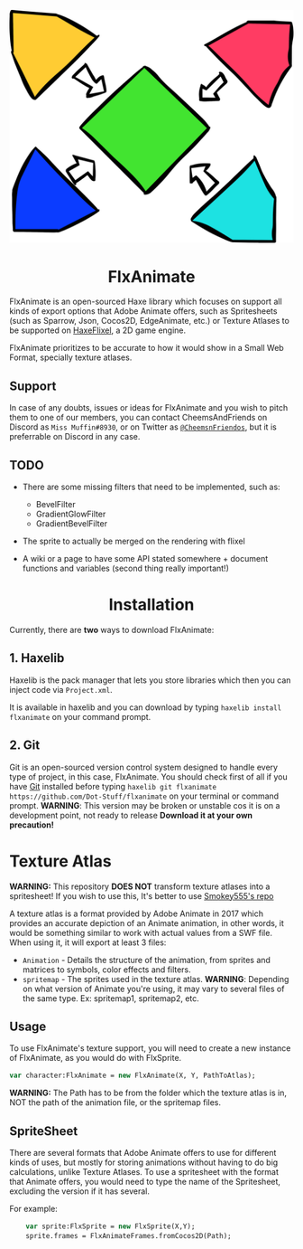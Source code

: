 <p align="center">
    <img src="./logo.svg" width="700" alt="FlxAnimate's logo, constituting of the HaxeFlixel logo sliced into pieces and then 4 arrows pointing where the parts should be to create a result."/> 
</p>

<h1 align="center"> FlxAnimate</h1>

FlxAnimate is an open-sourced Haxe library which focuses on support all kinds of export options that Adobe Animate offers, such as Spritesheets (such as Sparrow, Json, Cocos2D, EdgeAnimate, etc.) or Texture Atlases to be supported on [HaxeFlixel](https://github.com/HaxeFlixel/flixel), a 2D game engine.

FlxAnimate prioritizes to be accurate to how it would show in a Small Web Format, specially texture atlases. 

## Support

In case of any doubts, issues or ideas for FlxAnimate and you wish to pitch them to one of our members, you can contact CheemsAndFriends on Discord as `Miss Muffin#8930`, or on Twitter as [`@CheemsnFriendos`](https://twitter.com/CheemsnFriendos), but it is preferrable on Discord in any case.

## TODO

* There are some missing filters that need to be implemented, such as:
    * BevelFilter
    * GradientGlowFilter
    * GradientBevelFilter
* The sprite to actually be merged on the rendering with flixel

* A wiki or a page to have some API stated somewhere + document functions and variables (second thing really important!)

<h1 align="center"> Installation</h1>

Currently, there are <b>two</b> ways to download FlxAnimate:


## 1. Haxelib

Haxelib is the pack manager that lets you store libraries which then you can inject code via `Project.xml`.

It is available in haxelib and you can download by typing `haxelib install flxanimate` on your command prompt.

## 2. Git

Git is an open-sourced version control system designed to handle every type of project, in this case, FlxAnimate. You should check first of all if you have [Git](https://git-scm.com) 
installed before typing `haxelib git flxanimate https://github.com/Dot-Stuff/flxanimate` on your terminal or command prompt.
**WARNING**: This version may be broken or unstable cos it is on a development point, not ready to release <b>Download it at your own precaution!</b>


# Texture Atlas

**WARNING:** This repository **DOES NOT** transform texture atlases into a spritesheet! If you wish to use this, It's better to use [Smokey555's repo](https://github.com/Smokey555/Flixel-TextureAtlas)

A texture atlas is a format provided by Adobe Animate in 2017 which provides an accurate depiction of an Animate animation, in other words, it would be something similar to work with actual values from a SWF file.
When using it, it will export at least 3 files:

- `Animation` - Details the structure of the animation, from sprites and matrices to symbols, color effects and filters.
- `spritemap` - The sprites used in the texture atlas. **WARNING**: Depending on what version of Animate you're using, it may vary to several files of the same type. Ex: spritemap1, spritemap2, etc.

## Usage

To use FlxAnimate's texture support, you will need to create a new instance of FlxAnimate, as you would do with FlxSprite.

```haxe
var character:FlxAnimate = new FlxAnimate(X, Y, PathToAtlas);
```
**WARNING:** The Path has to be from the folder which the texture atlas is in, NOT the path of the animation file, or the spritemap files.

## SpriteSheet

There are several formats that Adobe Animate offers to use for different kinds of uses, but mostly for storing animations without having to do big calculations, unlike Texture Atlases.
To use a spritesheet with the format that Animate offers, you would need to type the name of the Spritesheet, excluding the version if it has several.

For example:

```haxe
    var sprite:FlxSprite = new FlxSprite(X,Y);
    sprite.frames = FlxAnimateFrames.fromCocos2D(Path);
```